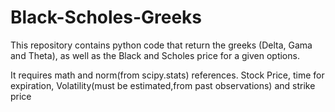 # Black-Scholes-Greeks

This repository contains python code that return the greeks (Delta, Gama and Theta), as well as the Black and Scholes price 
for a given options.

It requires math and norm(from scipy.stats) references. Stock Price, time for expiration, Volatility(must be estimated,from past 
observations) and strike price
